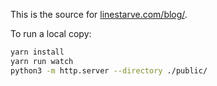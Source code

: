 This is the source for [linestarve.com/blog/](http://www.linestarve.com/blog/).

To run a local copy:
```sh
yarn install
yarn run watch
python3 -m http.server --directory ./public/
```
